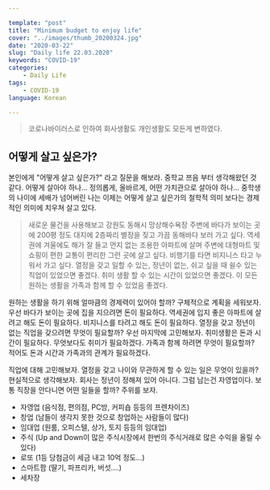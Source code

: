 ```yaml
---

template: "post"
title: "Minimum budget to enjoy life"
cover: "../images/thumb_20200324.jpg"
date: "2020-03-22"
slug: "Daily life 22.03.2020"
keywords: "COVID-19"
categories:
    - Daily Life
tags:
    - COVID-19
language: Korean

---
```

>
> 코로나바이러스로 인하여 회사생활도 개인생활도 모든게 변하였다.  



## 어떻게 살고 싶은가?
본인에게 "어떻게 살고 싶은가?" 라고 질문을 해보라. 중학교 쯔음 부터 생각해왔던 것 같다. 어떻게 살아야 하나... 정의롭게, 올바르게, 어떤 가치관으로 살아야 하나...
중학생의 나이에 세배가 넘어버린 나는 이제는 어떻게 살고 싶은가의 철학적 의미 보다는 경제적인 의미에 치우쳐 살고 있다.

> 새로운 물건을 사용해보고 강원도 동해시 망상해수욕장 주변에 바다가 보이는 곳에 200평 정도 대지에 2층짜리 별장을 짖고 가끔 동해바다 보러 가고 싶다.
> 역세권에 겨울에도 해가 잘 들고 먼지 없는 조용한 아파트에 살며 주변에 대형마트 및 쇼핑이 편한 교통이 편리한 그런 곳에 살고 싶다.
> 비행기를 타면 비지니스 타고 누워서 가고 싶다.
> 열정을 갖고 일할 수 있는, 정년이 없는, 쉬고 싶을 때 쉴수 있는 직업이 있었으면 좋겠다.
> 취미 생활 할 수 있는 시간이 있었으면 좋겠다.
> 이 모든 원하는 생활을 가족과 함께 할 수 있었음 좋겠다.

원하는 생활을 하기 위해 얼마큼의 경제력이 있어야 할까? 구체적으로 계획을 세워보자. 우선 바다가 보이는 곳에 집을 지으려면 돈이 필요하다. 역세권에 입지 좋은 아파트에 살려고 해도 돈이 필요하다. 비지니스를 타려고 해도 돈이 필요하다. 열정을 갖고 정년이 없는 직업을 갖으려면 무엇이 필요할까? 우선 마지막에 고민해보자. 취미생활은 돈과 시간이 필요하다. 무엇보다도 취미가 필요하겠다. 가족과 함께 하려면 무엇이 필요할까? 적어도 돈과 시간과 가족과의 관계가 필요하겠다.

직업에 대해 고민해보자. 열정을 갖고 나이와 무관하게 할 수 있는 일은 무엇이 있을까? 현실적으로 생각해보자. 회사는 정년이 정해져 있어 아니다. 그럼 남는건 자영업이다. 보통 직장을 안다니면 어떤 일들을 할까? 주위를 보자.

- 자영업 (음식점, 편의점, PC방, 커피숍 등등의 프렌차이즈)
- 창업 (남들이 생각지 못한 것으로 창업하는 사람들이 많다)
- 임대업 (원룸, 오피스텔, 상가, 토지 등등의 임대업)
- 주식 (Up and Down이 많은 주식시장에서 한번의 주식거래로 많은 수익을 올릴 수 있다)
- 로또 (1등 당첨금이 세금 내고 10억 정도...)
- 스마트팜 (딸기, 파프리카, 버섯....)
- 세차장


